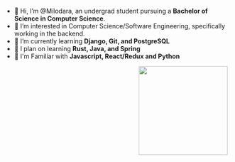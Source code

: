 - 👋 Hi, I’m @Milodara, an undergrad student pursuing a **Bachelor of Science in Computer Science**.
- 👀 I’m interested in Computer Science/Software Engineering, specifically working in the backend.
- 🌱 I’m currently learning **Django, Git, and PostgreSQL** 
- :frog: I plan on learning **Rust, Java, and Spring**
- 💞️ I'm Familiar with **Javascript, React/Redux and Python** 
<img align='right' src='https://thumbs.gfycat.com/VainTiredCaudata-max-1mb.gif' width='200"'>


<!---
Milodara/Milodara is a ✨ special ✨ repository because its `README.md` (this file) appears on your GitHub profile.
You can click the Preview link to take a look at your changes.
--->
